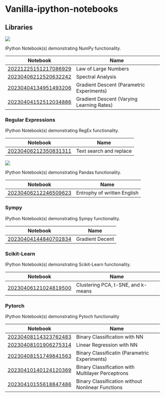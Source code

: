 # Vanilla-ipython-notebooks

## Libraries

<p>
<img src="https://user-images.githubusercontent.com/67586773/105040771-43887300-5a88-11eb-9f01-bee100b9ef22.png">
</p>

IPython Notebook(s) demonstrating NumPy functionality.

| Notebook                                                                                                       | Name                                      |
| -------------------------------------------------------------------------------------------------------------- | ----------------------------------------- |
| [20221225151217086929](https://nbviewer.org/github/Thlurte/Vanilla/blob/main/Numpy/20221225151217086929.ipynb) | Law of Large Numbers                      |
| [20230406212520632242](https://nbviewer.org/github/Thlurte/Vanilla/blob/main/Numpy/101.ipynb)                  | Spectral Analysis                         |
| [20230404134951493206](https://nbviewer.org/github/Thlurte/Vanilla/blob/main/Numpy/20230404134951493206.ipynb) | Gradient Descent (Parametric Experiments) |
| [20230404152512034886](https://nbviewer.org/github/Thlurte/Vanilla/blob/main/Numpy/20230404152512034886.ipynb) | Gradient Descent (Varying Learning Rates) |

### Regular Expressions

<p>
</p>

IPython Notebook(s) demonstrating RegEx functionality.

| Notebook                                                                                                           | Name                    |
| ------------------------------------------------------------------------------------------------------------------ | ----------------------- |
| [20230406212350831311](https://nbviewer.org/github/Thlurte/Vanilla/blob/main/Regular%20Expressions/File-101.ipynb) | Text search and replace |

<p>
<img src="https://raw.githubusercontent.com/pandas-dev/pandas/main/web/pandas/static/img/pandas.svg">
</p>

IPython Notebook(s) demonstrating Pandas functionality.

| Notebook                                                                                            | Name                        |
| --------------------------------------------------------------------------------------------------- | --------------------------- |
| [20230406212246509623](https://nbviewer.org/github/Thlurte/Vanilla/blob/main/Pandas/File-102.ipynb) | Entrophy of written English |

### Sympy

IPython Notebook(s) demonstrating Sympy functionality.

| Notebook                                                                                                       | Name            |
| -------------------------------------------------------------------------------------------------------------- | --------------- |
| [20230404144840702834](https://nbviewer.org/github/Thlurte/Vanilla/blob/main/Sympy/20230404144840702834.ipynb) | Gradient Decent |

### Scikit-Learn

IPython Notebook(s) demonstrating Scikit-Learn functionality.

| Notebook                                                                                                              | Name                               |
| --------------------------------------------------------------------------------------------------------------------- | ---------------------------------- |
| [20230406121024819500](https://nbviewer.org/github/Thlurte/Vanilla/blob/main/Scikit-Learn/20230406100449170308.ipynb) | Clustering PCA, t-SNE, and k-means |

### Pytorch

IPython Notebook(s) demonstrating Pytoch functionality

| Notebook                                                                                                         | Name                                              |
| ---------------------------------------------------------------------------------------------------------------- | ------------------------------------------------- |
| [20230408114323762483](https://nbviewer.org/github/Thlurte/Vanilla/blob/main/Pytorch/20230408114323762483.ipynb) | Binary Classification with NN                     |
| [20230408101906275314](https://nbviewer.org/github/Thlurte/Vanilla/blob/main/Pytorch/20230408101906275314.ipynb) | Linear Regression with NN                         |
| [20230408151749841563](https://nbviewer.org/github/Thlurte/Vanilla/blob/main/Pytorch/20230408151749841563.ipynb) | Binary Classificatin (Parametric Experiments)     |
| [20230410140124120369](https://github.com/Thlurte/Vanilla/blob/main/Pytorch/20230410140124120369.ipynb)          | Binary Classification with Multilayer Perceptrons |
| [20230410155618847486](https://github.com/Thlurte/Vanilla/blob/main/Pytorch/20230410155446627848.ipynb)          | Binary Classification without Nonlinear Functions |
